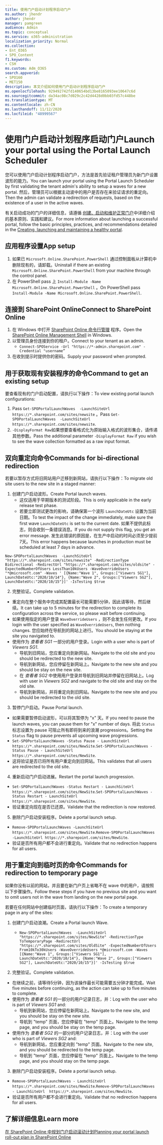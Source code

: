 ```yaml
---
title: 使用门户启动计划程序启动门户
ms.author: jhendr
author: jhendr
manager: pamgreen
audience: Admin
ms.topic: conceptual
ms.service: o365-administration
localization_priority: Normal
ms.collection:
- Ent_O365
- SPO_Content
f1.keywords:
- CSH
ms.custom: Adm_O365
search.appverid:
- SPO160
- MET150
description: 本文介绍如何使用门户启动计划程序启动门户
ms.openlocfilehash: 929492742fd140654bd13be8165093ee10647c6d
ms.sourcegitcommit: da34ac08c7d029c2c42d4428d0bb03fd57c448be
ms.translationtype: MT
ms.contentlocale: zh-CN
ms.lasthandoff: 11/12/2020
ms.locfileid: "48999567"
---
```

# <a name="launch-your-portal-using-the-portal-launch-scheduler"></a><span data-ttu-id="e40c7-103">使用门户启动计划程序启动门户</span><span class="sxs-lookup"><span data-stu-id="e40c7-103">Launch your portal using the Portal Launch Scheduler</span></span>

<span data-ttu-id="e40c7-104">您可以使用门户启动计划程序启动门户，方法是首先验证租户管理员为新门户设置波形的能力。</span><span class="sxs-lookup"><span data-stu-id="e40c7-104">You can launch your portal using the Portal Launch Scheduler by first validating the tenant admin's ability to setup a waves for a new portal.</span></span> <span data-ttu-id="e40c7-105">然后，管理员可以根据主动波中的用户是否存在来验证请求的重定向。</span><span class="sxs-lookup"><span data-stu-id="e40c7-105">Then the admin can validate a redirection of requests, based on the existence of a user in the active waves.</span></span>

<span data-ttu-id="e40c7-106">有关启动成功的门户的详细信息，请遵循 [创建、启动和维护正常门户](https://go.microsoft.com/fwlink/?linkid=2105838)中详细介绍的基本原则、实践和建议。</span><span class="sxs-lookup"><span data-stu-id="e40c7-106">For more information about launching a successful portal, follow the basic principles, practices, and recommendations detailed in the [Creating, launching and maintaining a healthy portal](https://go.microsoft.com/fwlink/?linkid=2105838).</span></span> 

## <a name="app-setup"></a><span data-ttu-id="e40c7-107">应用程序设置</span><span class="sxs-lookup"><span data-stu-id="e40c7-107">App setup</span></span>
1. <span data-ttu-id="e40c7-108">如果已 `Microsoft.Online.SharePoint.PowerShell` 通过控制面板从计算机中删除现有的，请卸载。</span><span class="sxs-lookup"><span data-stu-id="e40c7-108">Uninstall if there an existing `Microsoft.Online.SharePoint.PowerShell` from your machine through the control panel.</span></span>
2. <span data-ttu-id="e40c7-109">在 PowerShell pass 上 `Install-Module -Name Microsoft.Online.SharePoint.PowerShell` 。</span><span class="sxs-lookup"><span data-stu-id="e40c7-109">On PowerShell pass `Install-Module -Name Microsoft.Online.SharePoint.PowerShell`.</span></span>

## <a name="connect-to-sharepoint-online"></a><span data-ttu-id="e40c7-110">连接到 SharePoint Online</span><span class="sxs-lookup"><span data-stu-id="e40c7-110">Connect to SharePoint Online</span></span>
1. <span data-ttu-id="e40c7-111">在 Windows 中打开 [SharePoint Online 命令行管理](https://docs.microsoft.com/powershell/sharepoint/sharepoint-online/connect-sharepoint-online) 程序。</span><span class="sxs-lookup"><span data-stu-id="e40c7-111">Open the [SharePoint Online Management Shell](https://docs.microsoft.com/powershell/sharepoint/sharepoint-online/connect-sharepoint-online) in Windows.</span></span>
2. <span data-ttu-id="e40c7-112">以管理员身份连接到你的租户。</span><span class="sxs-lookup"><span data-stu-id="e40c7-112">Connect to your tenant as an admin.</span></span>
   - `Connect-SPOService -Url "https://*-admin.sharepoint.com" -Credential "username”`
3.  <span data-ttu-id="e40c7-113">在收到提示时提供你的密码。</span><span class="sxs-lookup"><span data-stu-id="e40c7-113">Supply your password when prompted.</span></span>

## <a name="command-to-get-an-existing-setup"></a><span data-ttu-id="e40c7-114">用于获取现有安装程序的命令</span><span class="sxs-lookup"><span data-stu-id="e40c7-114">Command to get an existing setup</span></span>

<span data-ttu-id="e40c7-115">要查看现有的门户启动配置，请执行以下操作：</span><span class="sxs-lookup"><span data-stu-id="e40c7-115">To view existing portal launch configurations:</span></span>

1. <span data-ttu-id="e40c7-116">Pass `Get-SPOPortalLaunchWaves  -LaunchSiteUrl  https://*.sharepoint.com/sites/newsite` 。</span><span class="sxs-lookup"><span data-stu-id="e40c7-116">Pass `Get-SPOPortalLaunchWaves  -LaunchSiteUrl  https://*.sharepoint.com/sites/newsite`.</span></span>
2. <span data-ttu-id="e40c7-117">`-DisplayFormat Raw`如果想要查看格式化为原始输入格式的波形集合，请传递其他参数。</span><span class="sxs-lookup"><span data-stu-id="e40c7-117">Pass the additional parameter `-DisplayFormat Raw` if you wish to see the wave collection formatted as a raw input format.</span></span>

## <a name="commands-for-bi-directional-redirection"></a><span data-ttu-id="e40c7-118">双向重定向命令</span><span class="sxs-lookup"><span data-stu-id="e40c7-118">Commands for bi-directional redirection</span></span>

<span data-ttu-id="e40c7-119">若要以暂存方式将旧网站用户迁移到新网站，请执行以下操作：</span><span class="sxs-lookup"><span data-stu-id="e40c7-119">To migrate old site users to the new site in a staged manner:</span></span>

1. <span data-ttu-id="e40c7-120">创建门户启动波形。</span><span class="sxs-lookup"><span data-stu-id="e40c7-120">Create Portal launch waves.</span></span>
   - <span data-ttu-id="e40c7-121">这仅适用于早期版本的测试阶段。</span><span class="sxs-lookup"><span data-stu-id="e40c7-121">This is only applicable in the early release test phase.</span></span>
   - <span data-ttu-id="e40c7-122">若要立即测试更改的影响，请确保第一个波形 `LaunchDateUtc` 设置为当前日期。</span><span class="sxs-lookup"><span data-stu-id="e40c7-122">To test the impact of the change immediately, make sure the first wave `LaunchDateUtc` is set to the current date.</span></span> <span data-ttu-id="e40c7-123">如果不提供此标志，则会收到一条错误消息。</span><span class="sxs-lookup"><span data-stu-id="e40c7-123">If you do not supply this flag, you get an error message.</span></span> <span data-ttu-id="e40c7-124">发生此错误的原因是，在生产中启动的时间必须至少提前7天。</span><span class="sxs-lookup"><span data-stu-id="e40c7-124">This error happens because launches in production must be scheduled at least 7 days in advance.</span></span>

  `New-SPOPortalLaunchWaves  -LaunchSiteUrl "https://*.sharepoint.com/sites/newsite" -RedirectionType Bidirectional -RedirectUrl "https://*.sharepoint.com/sites/oldsite" -ExpectedNumberOfUsers LessThan10kUsers -WaveOverrideUsers "*@microsoft.com" -Waves ' [{Name:"Wave 1", Groups:["Viewers SG1"], LaunchDateUtc:"2020/10/14"}, {Name:"Wave 2", Groups:["Viewers SG2"], LaunchDateUtc:"2020/10/15"}]' -IsTesting $true`

2. <span data-ttu-id="e40c7-125">完整验证。</span><span class="sxs-lookup"><span data-stu-id="e40c7-125">Complete validation.</span></span>
  - <span data-ttu-id="e40c7-126">重定向在整个服务中完成其配置最长可能需要5分钟，因此请等待，然后继续。</span><span class="sxs-lookup"><span data-stu-id="e40c7-126">It can take up to 5 minutes for the redirection to complete its configuration across the service, so please wait before continuing.</span></span>
  - <span data-ttu-id="e40c7-127">如果使用指定的用户登录 `WaveOverrideUsers` ，则不会发生任何更改。</span><span class="sxs-lookup"><span data-stu-id="e40c7-127">If you login with the user specified as `WaveOverrideUsers`, then nothing changes.</span></span> <span data-ttu-id="e40c7-128">您应始终在导航到的网站上进行。</span><span class="sxs-lookup"><span data-stu-id="e40c7-128">You should be staying at the site you navigated to.</span></span>
  - <span data-ttu-id="e40c7-129">使用作为 *查看者 SG1* 一部分的用户登录。</span><span class="sxs-lookup"><span data-stu-id="e40c7-129">Login with a user who is part of *Viewers SG1*.</span></span>
    - <span data-ttu-id="e40c7-130">导航到旧网站，您应重定向到新网站。</span><span class="sxs-lookup"><span data-stu-id="e40c7-130">Navigate to the old site and you should be redirected to the new site.</span></span>
    - <span data-ttu-id="e40c7-131">导航到新网站，您应停留在新网站上。</span><span class="sxs-lookup"><span data-stu-id="e40c7-131">Navigate to the new site and you should be stay on the new site.</span></span>
    - <span data-ttu-id="e40c7-132">在 *查看者 SG2* 中使用用户登录并导航到旧网站并停留在旧网站上。</span><span class="sxs-lookup"><span data-stu-id="e40c7-132">Log with user in *Viewers SG2* and navigate to the old site and stay on the old site.</span></span>
    - <span data-ttu-id="e40c7-133">导航到新网站，并将重定向到旧网站。</span><span class="sxs-lookup"><span data-stu-id="e40c7-133">Navigate to the new site and you should be redirected to the old site.</span></span>

3. <span data-ttu-id="e40c7-134">暂停门户启动。</span><span class="sxs-lookup"><span data-stu-id="e40c7-134">Pause Portal launch.</span></span>
  - <span data-ttu-id="e40c7-135">如果需要暂停启动波形，可以将其暂停为 "x" 天。</span><span class="sxs-lookup"><span data-stu-id="e40c7-135">If you need to pause the launch waves, you can pause them for "x" number of days.</span></span> <span data-ttu-id="e40c7-136">将此 `Status` 标志设置为 pause 可阻止所有即将到来的浪潮 progressions。</span><span class="sxs-lookup"><span data-stu-id="e40c7-136">Setting the `Status` flag to pause prevents all upcoming wave progressions.</span></span> 
  - <span data-ttu-id="e40c7-137">`Set-SPOPortalLaunchWaves -Status Pause - LaunchSiteUrl  https://*.sharepoint.com/sites/NewSite`.</span><span class="sxs-lookup"><span data-stu-id="e40c7-137">`Set-SPOPortalLaunchWaves -Status Pause - LaunchSiteUrl  https://*.sharepoint.com/sites/NewSite`.</span></span>
  - <span data-ttu-id="e40c7-138">这将验证是否已将所有用户重定向到旧网站。</span><span class="sxs-lookup"><span data-stu-id="e40c7-138">This validates that all users are redirected to the old site.</span></span>

4. <span data-ttu-id="e40c7-139">重新启动门户启动进展。</span><span class="sxs-lookup"><span data-stu-id="e40c7-139">Restart the portal launch progression.</span></span> 
  - <span data-ttu-id="e40c7-140">`Set-SPOPortalLaunchWaves -Status Restart - LaunchSiteUrl  https://*.sharepoint.com/sites/NewSite`.</span><span class="sxs-lookup"><span data-stu-id="e40c7-140">`Set-SPOPortalLaunchWaves -Status Restart - LaunchSiteUrl  https://*.sharepoint.com/sites/NewSite`.</span></span>
  - <span data-ttu-id="e40c7-141">验证重定向现在是否已还原。</span><span class="sxs-lookup"><span data-stu-id="e40c7-141">Validate that the redirection is now restored.</span></span>

5. <span data-ttu-id="e40c7-142">删除门户启动安装程序。</span><span class="sxs-lookup"><span data-stu-id="e40c7-142">Delete a portal launch setup.</span></span>
  - <span data-ttu-id="e40c7-143">`Remove-SPOPortalLaunchWaves -LaunchSiteUrl https://*.sharepoint.com/sites/NewSite`.</span><span class="sxs-lookup"><span data-stu-id="e40c7-143">`Remove-SPOPortalLaunchWaves -LaunchSiteUrl https://*.sharepoint.com/sites/NewSite`.</span></span>
  - <span data-ttu-id="e40c7-144">验证是否所有用户都不会进行重定向。</span><span class="sxs-lookup"><span data-stu-id="e40c7-144">Validate that no redirection happens for all users.</span></span>

## <a name="commands-for-redirection-to-temporary-page"></a><span data-ttu-id="e40c7-145">用于重定向到临时页的命令</span><span class="sxs-lookup"><span data-stu-id="e40c7-145">Commands for redirection to temporary page</span></span>

<span data-ttu-id="e40c7-146">如果你没有以前的网站，并且要在新门户页上省略不在 wave 中的用户，请按照以下步骤操作。</span><span class="sxs-lookup"><span data-stu-id="e40c7-146">Follow these steps if you have no previous site and you want to omit users not in the wave from landing on the new portal page.</span></span>

<span data-ttu-id="e40c7-147">若要在任何网站中创建临时页面，请执行以下操作：</span><span class="sxs-lookup"><span data-stu-id="e40c7-147">To create a temporary page in any of the sites:</span></span>

1. <span data-ttu-id="e40c7-148">创建门户启动浪潮。</span><span class="sxs-lookup"><span data-stu-id="e40c7-148">Create a Portal launch Wave.</span></span>
   - `New-SPOPortalLaunchWaves  -LaunchSiteUrl "https://*.sharepoint.com/sites/NewSite" -RedirectionType ToTemporaryPage -RedirectUrl "https://*.sharepoint.com/sites/OldSite" -ExpectedNumberOfUsers From10kTo30kUsers -WaveOverrideUsers *@microsoft.com -Waves [{Name:"Wave 1", Groups:["Viewers SG1"], LaunchDateUtc:"2020/10/14"}, {Name:"Wave 2", Groups:["Viewers SG2"], LaunchDateUtc:"2020/10/15"}]' -IsTesting $true`

2. <span data-ttu-id="e40c7-149">完整验证。</span><span class="sxs-lookup"><span data-stu-id="e40c7-149">Complete validation.</span></span>

  - <span data-ttu-id="e40c7-150">在继续之前，请等待5分钟，因为该操作最长可能需要五分钟才能完成。</span><span class="sxs-lookup"><span data-stu-id="e40c7-150">Wait five minutes before continuing, as the action can take up to five minutes to complete.</span></span>
  - <span data-ttu-id="e40c7-151">使用作为 *查看者 SG1* 的一部分的用户记录日志，并：</span><span class="sxs-lookup"><span data-stu-id="e40c7-151">Log with the user who is part of *Viewers SG1* and:</span></span>
     - <span data-ttu-id="e40c7-152">导航到新网站，您应停留在新网站上。</span><span class="sxs-lookup"><span data-stu-id="e40c7-152">Navigate to the new site, and you should be stay on the new site.</span></span>
     - <span data-ttu-id="e40c7-153">导航到 "temp" 页面，您应停留在 "temp" 页面上。</span><span class="sxs-lookup"><span data-stu-id="e40c7-153">Navigate to the temp page, and you should be stay on the temp page.</span></span>
  - <span data-ttu-id="e40c7-154">使用作为 *查看者 SG2* 的一部分的用户记录日志，并：</span><span class="sxs-lookup"><span data-stu-id="e40c7-154">Log with the user who is part of *Viewers SG2* and:</span></span>
     - <span data-ttu-id="e40c7-155">导航到新网站，您应重定向到 "temp" 页面。</span><span class="sxs-lookup"><span data-stu-id="e40c7-155">Navigate to the new site, and you should be redirected to the temp page.</span></span>
     - <span data-ttu-id="e40c7-156">导航到 "temp" 页面，您应停留在 "temp" 页面上。</span><span class="sxs-lookup"><span data-stu-id="e40c7-156">Navigate to the temp page, and you should stay on the temp page.</span></span>

3. <span data-ttu-id="e40c7-157">删除门户启动安装程序。</span><span class="sxs-lookup"><span data-stu-id="e40c7-157">Delete a portal launch setup.</span></span>
  - <span data-ttu-id="e40c7-158">`Remove-SPOPortalLaunchWaves - LaunchSiteUrl  https://*.sharepoint.com/sites/NewSite`.</span><span class="sxs-lookup"><span data-stu-id="e40c7-158">`Remove-SPOPortalLaunchWaves - LaunchSiteUrl  https://*.sharepoint.com/sites/NewSite`.</span></span>
  - <span data-ttu-id="e40c7-159">验证是否所有用户都不会进行重定向。</span><span class="sxs-lookup"><span data-stu-id="e40c7-159">Validate that no redirection happens for all users.</span></span>

## <a name="learn-more"></a><span data-ttu-id="e40c7-160">了解详细信息</span><span class="sxs-lookup"><span data-stu-id="e40c7-160">Learn more</span></span>
[<span data-ttu-id="e40c7-161">在 SharePoint Online 中规划门户启动滚动计划</span><span class="sxs-lookup"><span data-stu-id="e40c7-161">Planning your portal launch roll-out plan in SharePoint Online</span></span>](https://docs.microsoft.com/microsoft-365/Enterprise/Planportallaunchroll-out)